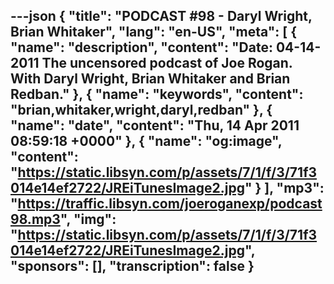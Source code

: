 ---json
{
  "title": "PODCAST #98 - Daryl Wright, Brian Whitaker",
  "lang": "en-US",
  "meta": [
    {
      "name": "description",
      "content": "Date: 04-14-2011 The uncensored podcast of Joe Rogan. With Daryl Wright, Brian Whitaker and Brian Redban."
    },
    {
      "name": "keywords",
      "content": "brian,whitaker,wright,daryl,redban"
    },
    {
      "name": "date",
      "content": "Thu, 14 Apr 2011 08:59:18 +0000"
    },
    {
      "name": "og:image",
      "content": "https://static.libsyn.com/p/assets/7/1/f/3/71f3014e14ef2722/JREiTunesImage2.jpg"
    }
  ],
  "mp3": "https://traffic.libsyn.com/joeroganexp/podcast98.mp3",
  "img": "https://static.libsyn.com/p/assets/7/1/f/3/71f3014e14ef2722/JREiTunesImage2.jpg",
  "sponsors": [],
  "transcription": false
}
---
<episode-header />

<timemark seconds="0" />

<transcribe-call-to-action />

<episode-footer />